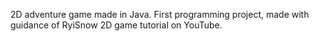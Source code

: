2D adventure game made in Java. First programming project, made with guidance of RyiSnow 2D game tutorial on YouTube.
